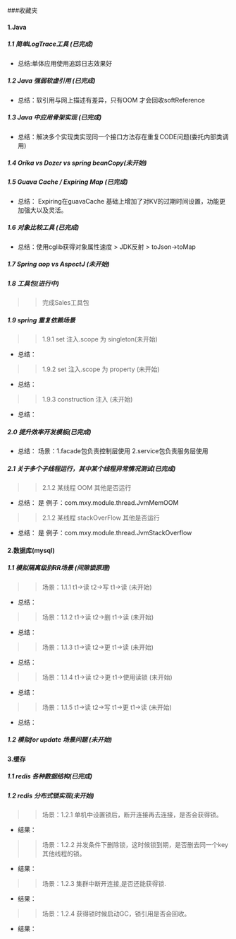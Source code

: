 ###收藏夹
#### 1.Java
##### 1.1 简单LogTrace工具 (已完成)
* 总结:单体应用使用追踪日志效果好
##### 1.2 Java 强弱软虚引用 (已完成)
* 总结：软引用与网上描述有差异，只有OOM 才会回收softReference
##### 1.3 Java 中应用骨架实现 (已完成)
* 总结：解决多个实现类实现同一个接口方法存在重复CODE问题(委托内部类调用)
##### 1.4 Orika vs Dozer vs spring beanCopy(未开始)
##### 1.5 Guava Cache / Expiring Map (已完成)
* 总结： Expiring在guavaCache 基础上增加了对KV的过期时间设置，功能更加强大以及灵活。
##### 1.6 对象比较工具 (已完成)  
* 总结：使用cglib获得对象属性速度 > JDK反射 > toJson->toMap 
##### 1.7 Spring aop vs AspectJ (未开始)
  
##### 1.8 工具包(进行中)
> > 完成Sales工具包    

##### 1.9 spring 重复依赖场景
> > 1.9.1 set 注入.scope 为 singleton(未开始)
* 总结： 
> > 1.9.2 set 注入.scope 为 property (未开始)
* 总结： 
> > 1.9.3 construction 注入 (未开始)
* 总结： 
##### 2.0 提升效率开发模板(已完成)
* 总结： 场景：1.facade包负责控制层使用 
             2.service包负责服务层使用
              
##### 2.1 关于多个子线程运行，其中某个线程异常情况测试(已完成)
> > 2.1.2 某线程 OOM 其他是否运行
* 总结： 是 例子：com.mxy.module.thread.JvmMemOOM
> > 2.1.2 某线程 stackOverFlow 其他是否运行 
* 总结： 是 例子：com.mxy.module.thread.JvmStackOverflow


#### 2.数据库(mysql)  
##### 1.1 模拟隔离级别RR场景 (间隙锁原理) 
> > 场景：1.1.1 t1->读 t2->写 t1->读 (未开始)
* 总结： 
> > 场景：1.1.2 t1->读 t2->删 t1->读 (未开始)
* 总结：  
> > 场景：1.1.3 t1->读 t2->更 t1->读 (未开始)
* 总结： 
> > 场景：1.1.4 t1->读 t2->更 t1->使用读锁 (未开始)
* 总结： 
> > 场景：1.1.5 t1->读 t2->写 t1->更 t1->读 (未开始)
* 总结： 

##### 1.2 模拟for update 场景问题 (未开始)

#### 3.缓存
##### 1.1 redis 各种数据结构(已完成)

##### 1.2 redis 分布式锁实现(未开始) 
> > 场景：1.2.1 单机中设置锁后，断开连接再去连接，是否会获得锁。
* 结果：
> > 场景：1.2.2 并发条件下删除锁，这时候锁到期，是否删去同一个key其他线程的锁。
* 结果： 
> > 场景：1.2.3 集群中断开连接,是否还能获得锁.
* 结果： 
> > 场景：1.2.4 获得锁时候启动GC，锁引用是否会回收。
* 结果： 





